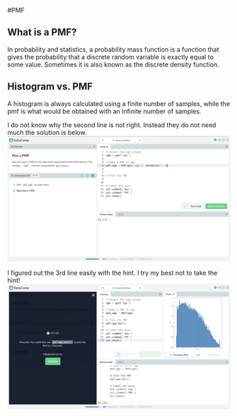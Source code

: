 #PMF

## What is a PMF?

In probability and statistics, a probability mass function is a function that gives the probability that a discrete random variable is exactly equal to some value. Sometimes it is also known as the discrete density function.

## Histogram vs. PMF

A histogram is always calculated using a finite number of samples, while the pmf is what would be obtained with an infinite number of samples.

I do not know why the second line is not right.  Instead they do not need much the solution is below. 
![PMF problem set](https://github.com/rashadwest/rashadwest.github.io/blob/master/_posts/Screen%20Shot%202020-08-02%20at%2010.27.13%20PM.png?raw=true)

I figured out the 3rd line easily with the hint.  I try my best not to take the hint!
![Solution](https://github.com/rashadwest/rashadwest.github.io/blob/master/_posts/Screen%20Shot%202020-08-02%20at%2010.47.43%20PM.png?raw=true)
